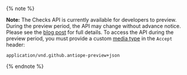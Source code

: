 {% note %}

**Note:** The Checks API is currently available for developers to preview. During the preview period, the API may change without advance notice. Please see the [blog post](https://developer.github.com/changes/2018-05-07-new-checks-api-public-beta/) for full details. To access the API during the preview period, you must provide a custom [media type](/v3/media) in the `Accept` header:

```
application/vnd.github.antiope-preview+json
```

{% endnote %}
